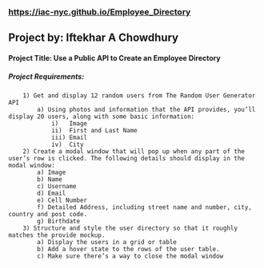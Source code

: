 ###  https://iac-nyc.github.io/Employee_Directory


## Project by: Iftekhar A Chowdhury
#### Project Title: Use a Public API to Create an Employee Directory
##### Project Requirements:
```
    1) Get and display 12 random users from The Random User Generator API
        a) Using photos and information that the API provides, you’ll display 20 users, along with some basic information:
            i)   Image
            ii)  First and Last Name
            iii) Email
            iv)  City
    2) Create a modal window that will pop up when any part of the user’s row is clicked. The following details should display in the modal window:
        a) Image
        b) Name
        c) Username
        d) Email
        e) Cell Number
        f) Detailed Address, including street name and number, city, country and post code.
        g) Birthdate
    3) Structure and style the user directory so that it roughly matches the provide mockup.
        a) Display the users in a grid or table
        b) Add a hover state to the rows of the user table.
        c) Make sure there’s a way to close the modal window
  ```
